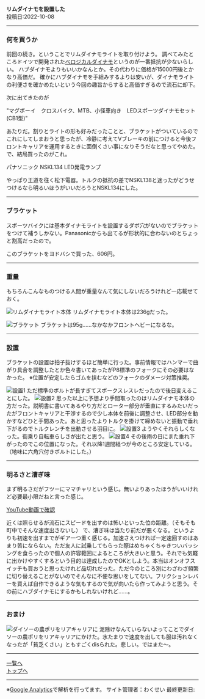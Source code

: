 
**リムダイナモを設置した**  
投稿日:2022-10-08

---

### 何を買うか

前回の続き。ということでリムダイナモライトを取り付けよう。
調べてみたところドイツで開発された[べロジカルダイナモ](https://cyclesgrandbois.com/SHOP/velogical.html)というのが一番抵抗が少ないらしい。
ハブダイナモよりもいいかなんとか。その代わりに価格が15000円後とかなり高価だ。
確かにハブダイナモを手組みするよりは安いが、ダイナモライトの利便さを確かめたいという今回の趣旨からすると高価すぎるので流石に却下。

次に出てきたのが

"マグボーイ　クロスバイク、MTB、小径車向き　LEDスポーツダイナモセット (CB1型)"

あたりだ。割りとライトの形も好みだったことと、ブラケットがついているのでこれにしてしまおうと思ったが、冷静に考えてVブレーキの前につけると今後フロントキャリアを運用するときに面倒くさい事になりそうだなと思ってやめた。で、結局買ったのがこれ。

パナソニック NSKL134 LED発電ランプ

やっぱり王道を往く松下電器。トルクの抵抗の差でNSKL138と迷ったがどうせつけるなら明るいほうがいいだろうとNSKL134にした。

---

### ブラケット

スポーツバイクには基本ダイナモライトを設置するダボ穴がないのでブラケットをつけて補うしかない。Panasonicからも出てるが形状的に合わないのとちょっと割高だったので。

このブラケットをヨドバシで買った、606円。

---

### 重量

もちろんこんなものつける人間が重量なんて気にしないだろうけれど一応載せておく。

![リムダイナモライト本体](/bike/md/P8/images5/20220921_163144.jpg)
リムダイナモライト本体は236gだった。

<img alt="ブラケット" src="/bike/md/P8/images5/20220922_185150.jpg">
ブラケットは95g……なかなかフロントヘビーになるな。

---

### 設置

ブラケットの設置は拍子抜けするほど簡単に行った。事前情報ではハンマーで曲がり具合を調整したとか色々書いてあったがP8標準のフォークにその必要はなかった。
※位置が安定したらゴムを挟むなどのフォークのダメージ対策推奨。

<img alt="設置1" src="/bike/md/P8/images5/20220922_190340.jpg">
ただ標準のボルトが長すぎてスポークスレスレだったので後日変えることにした。

<img alt="設置2" src="/bike/md/P8/images5/20220922_192313.jpg">
思った以上に予想より手間取ったのはリムダイナモ本体の方だった。説明書に書いてあるやり方だとローター部分が垂直にするみたいだったがフロントキャリアと干渉するので少し本体を前後に調整させ、LED部分を動かすなどひと手間あった。あと思ったよりトルクを掛けて締めないと振動で垂れ下がるのでトルクレンチを出動させる羽目に。

<img alt="設置3" src="/bike/md/P8/images5/20220922_195605.jpg">
ようやくそれらしくなった。街乗り自転車らしさが出たと思う。

<img alt="設置4" src="/bike/md/P8/images5/20220925_171824.jpg">
その後雨の日にまた垂れ下がったのでこの位置になった。それ以降1週間経つが今のところ安定している。（地味に六角穴付きボルトにした。）

---

### 明るさと漕ぎ味

まず明るさだがフツーにママチャリという感じ。無いよりあったほうがいいけれど必要最小限だねと言った感じ。

[YouTube動画で確認](https://www.youtube.com/embed/KWPB3Q1BaYE)

近くは照らせるが流石にスピードを出すのは怖いといった位の距離。（そもそも町中でそんな速度出さないし）
で、漕ぎ味は当たり前だが悪くなる。というよりも初速を出すまでがギア一つ重く感じる。加速さえつければ一定速回すのはあまり苦にならない。ただ友人に試乗してもらった際はめちゃくちゃきついバッシングを食らったので個人の許容範囲によるところが大きいと思う。それでも気軽に出かけやすくするという目的は達成したのでOKとしよう。本当はオンオフスイッチも買おうと思ったけれど品切れだった。ただ今のところ別にわざわざ頻繁に切り替えることがないのでそんなに不便な思いをしてない。フリクションレバーを買えば自作できるような気もするので気が向いたら作ってみようと思う。その前にハブダイナモにするかもしれないけれど……。

---

### おまけ

<img alt="ダイソーの農ポリをリアキャリアに" src="/bike/md/P8/images5/20220927_195718.jpg">
泥除けなんていらないよってことでダイソーの農ポリをリアキャリアにかけた。水たまりで速度を出しても服は汚れなくなったが「貧乏くさい」ともすごくdisられた。悲しい。ではまた～。

---

[一覧へ](./Link.md)  
[トップへ](/)

---

※[Google Analytics](https://wahoij.github.io/GAPolicy.html)で解析を行ってます。
サイト管理者：わくせい 
最終更新日:<time id="modify"></time>
